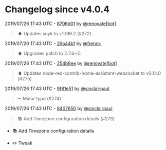 # Changelog since v4.0.4

2019/07/26 17:43 UTC - [8706d01](https://github.com/hassio-addons/addon-node-red/commit/8706d0129ec5128a800607fab6040c6b4ed864cd) by [@renovate[bot]](https://github.com/apps/renovate)
> :arrow_up: Updates snyk to v1.199.2 (#272) 

2019/07/26 17:43 UTC - [29a44bf](https://github.com/hassio-addons/addon-node-red/commit/29a44bf960bcc593c96e519e82f4736501870cc4) by [@frenck](https://github.com/frenck)
> :arrow_up: Upgrades patch to 2.7.6-r5 

2019/07/26 17:43 UTC - [254b8ee](https://github.com/hassio-addons/addon-node-red/commit/254b8ee3988f18663ad5fff22231deaf5b36d7aa) by [@renovate[bot]](https://github.com/apps/renovate)
> :arrow_up: Updates node-red-contrib-home-assistant-websocket to v0.14.0 (#275) 

2019/07/26 17:43 UTC - [9f81e51](https://github.com/hassio-addons/addon-node-red/commit/9f81e51f1288026545a6ab8a5b7df2a34aff0d82) by [@sinclairpaul](https://github.com/sinclairpaul)
> ✏ Minor typo (#274) 

2019/07/26 17:43 UTC - [8407650](https://github.com/hassio-addons/addon-node-red/commit/84076509c7b4f902507067aea6a453513f7dc5cd) by [@sinclairpaul](https://github.com/sinclairpaul)
> :books: Add Timezone configuration details (#273)

* :books: Add Timezone configuration details

* :pencil2: Tweak 

